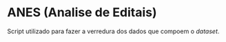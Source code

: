 # ANES (Analise de Editais)

Script utilizado para fazer a verredura dos dados que compoem o _dataset_.
